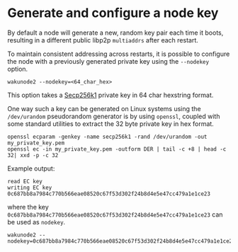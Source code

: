 # Generate and configure a node key

By default a node will generate a new, random key pair each time it boots,
resulting in a different public libp2p `multiaddrs` after each restart.

To maintain consistent addressing across restarts,
it is possible to configure the node with a previously generated private key using the `--nodekey` option.

```shell
wakunode2 --nodekey=<64_char_hex>
```

This option takes a [Secp256k1](https://en.bitcoin.it/wiki/Secp256k1) private key in 64 char hexstring format.

One way such a key can be generated on Linux systems using the `/dev/urandom` pseudorandom generator is by using `openssl`,
coupled with some standard utilities to extract the 32 byte private key in hex format.

```shell
openssl ecparam -genkey -name secp256k1 -rand /dev/urandom -out my_private_key.pem
openssl ec -in my_private_key.pem -outform DER | tail -c +8 | head -c 32| xxd -p -c 32
```

Example output:

```shell
read EC key
writing EC key
0c687bb8a7984c770b566eae08520c67f53d302f24b8d4e5e47cc479a1e1ce23
```

where the key `0c687bb8a7984c770b566eae08520c67f53d302f24b8d4e5e47cc479a1e1ce23` can be used as `nodekey`.

```shell
wakunode2 --nodekey=0c687bb8a7984c770b566eae08520c67f53d302f24b8d4e5e47cc479a1e1ce23
```